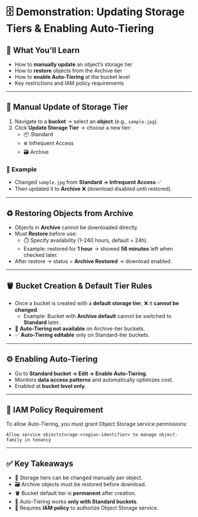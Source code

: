 # 🗄️ Demonstration: Updating Storage Tiers & Enabling Auto-Tiering

## 🎯 What You’ll Learn
- How to **manually update** an object’s storage tier  
- How to **restore** objects from the Archive tier  
- How to **enable Auto-Tiering** at the bucket level  
- Key restrictions and IAM policy requirements  

---

## 📂 Manual Update of Storage Tier
1. Navigate to a **bucket** → select an **object** (e.g., `sample.jpg`).  
2. Click **Update Storage Tier** → choose a new tier:  
   - 📦 Standard  
   - ❄️ Infrequent Access  
   - 🗃️ Archive  

### 🔄 Example
- Changed `sample.jpg` from **Standard → Infrequent Access** ✅  
- Then updated it to **Archive** ❌ (download disabled until restored).  

---

## ♻️ Restoring Objects from Archive
- Objects in **Archive** cannot be downloaded directly.  
- Must **Restore** before use:  
  - ⏱️ Specify availability (1–240 hours, default = 24h).  
  - Example: restored for **1 hour** → showed **56 minutes** left when checked later.  
- After restore → status = **Archive Restored** → download enabled.  

---

## 🪣 Bucket Creation & Default Tier Rules
- Once a bucket is created with a **default storage tier**, ❌ it **cannot be changed**.  
  - Example: Bucket with **Archive default** cannot be switched to **Standard** later.  
- 🚫 **Auto-Tiering not available** on Archive-tier buckets.  
- ✅ **Auto-Tiering editable** only on Standard-tier buckets.  

---

## ⚙️ Enabling Auto-Tiering
- Go to **Standard bucket → Edit → Enable Auto-Tiering**.  
- Monitors **data access patterns** and automatically optimizes cost.  
- Enabled at **bucket level only**.  

---

## 🔐 IAM Policy Requirement
To allow Auto-Tiering, you must grant Object Storage service permissions:  
```
Allow service objectstorage-<region-identifier> to manage object-family in tenancy
```


---

## ✅ Key Takeaways
- 📂 Storage tiers can be changed manually per object.  
- 🗃️ Archive objects must be restored before download.  
- 🪣 Bucket default tier is **permanent** after creation.  
- 🤖 Auto-Tiering works **only with Standard buckets**.  
- 🔑 Requires **IAM policy** to authorize Object Storage service.  

